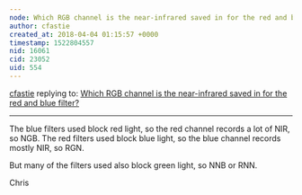 ```yaml
---
node: Which RGB channel is the near-infrared saved in for the red and blue filter?  
author: cfastie
created_at: 2018-04-04 01:15:57 +0000
timestamp: 1522804557
nid: 16061
cid: 23052
uid: 554
---
```




[cfastie](../profile/cfastie) replying to: [Which RGB channel is the near-infrared saved in for the red and blue filter?  ](../notes/jenhu/04-03-2018/which-rgb-channel-is-the-near-infrared-saved-in-for-the-red-and-blue-filter)

----
The blue filters used block red light, so the red channel records a lot of NIR, so NGB.
The red filters used block blue light, so the blue channel records mostly NIR, so RGN.

But many of the filters used also block green light, so NNB or RNN.

Chris